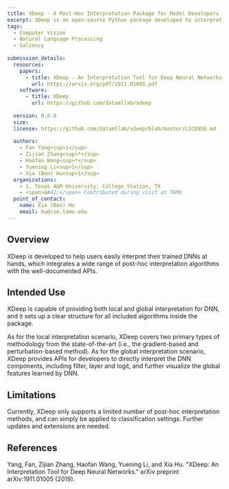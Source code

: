 ```yaml
---
title: XDeep - A Post-Hoc Interpretation Package for Model Developers
excerpt: XDeep is an open-source Python package developed to interpret deep models for both practitioners and researchers.
tags:
  - Computer Vision
  - Natural Language Processing
  - Saliency
   
submission_details:
  resources:
    papers:
      - title: XDeep - An Interpretation Tool for Deep Neural Networks
        url: https://arxiv.org/pdf/1911.01005.pdf
    software:
      - title: XDeep
        url: https://github.com/datamllab/xdeep
   
  version: 0.0.9
  size:
  license: https://github.com/datamllab/xdeep/blob/master/LICENSE.md
   
  authors: 
    - Fan Yang<sup>1</sup>
    - Zijian Zhang<sup>*</sup>
    - Haofan Wang<sup>*</sup>
    - Yuening Li<sup>1</sup>
    - Xia (Ben) Hu<sup>1</sup>
  organizations:
    - 1. Texas A&M University, College Station, TX
    - <span>&#42;</span> Contributed during visit at TAMU
  point_of_contact:
    name: Xia (Ben) Hu
    email: hu@cse.tamu.edu
---
```

   
## Overview
XDeep is developed to help users easily interpret their trained DNNs at hands, which integrates a wide range of post-hoc interpretation algorithms with the well-documented APIs.
   
## Intended Use
XDeep is capable of providing both local and global interpretation for DNN, and it sets up a clear structure for all included algorithms inside the package.

As for the local interpretation scenario, XDeep covers two primary types of methodology from the state-of-the-art (i.e., the gradient-based and perturbation-based method). 
As for the global interpretation scenario, XDeep provides APIs for developers to directly interpret the DNN components, including filter, layer and logit, and further visualize the global features learned by DNN.
   
## Limitations
Currently, XDeep only supports a limited number of post-hoc interpretation methods, and can simply be applied to classification settings. Further updates and extensions are needed.
   
## References
Yang, Fan, Zijian Zhang, Haofan Wang, Yuening Li, and Xia Hu. 
"XDeep: An Interpretation Tool for Deep Neural Networks." 
arXiv preprint arXiv:1911.01005 (2019).
